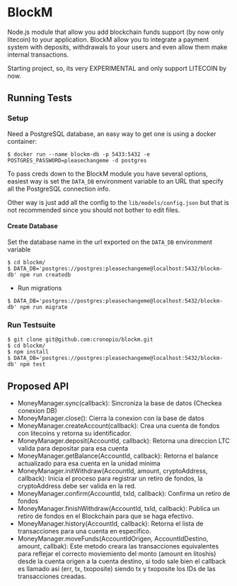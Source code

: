 # BlockM

Node.js module that allow you add blockchain funds support (by now only litecoin) to your application. BlockM allow you to integrate a payment system with deposits, withdrawals to your users and even allow them make internal transactions.

Starting project, so, its very EXPERIMENTAL and only support LITECOIN by now.


## Running Tests

### Setup

Need a PostgreSQL database, an easy way to get one is using a docker container:

```
$ docker run --name blockm-db -p 5433:5432 -e POSTGRES_PASSWORD=pleasechangeme -d postgres
```

To pass creds down to the BlockM module you have several options, easiest way is set the `DATA_DB` environment variable to an URL that specify all the PostgreSQL connection info.

Other way is just add all the config to the `lib/models/config.json` but that is not recommended since you should not bother to edit files.

#### Create Database

Set the database name in the url exported on the `DATA_DB` environment variable

```
$ cd blockm/
$ DATA_DB='postgres://postgres:pleasechangeme@localhost:5432/blockm-db' npm run createdb
```
 * Run migrations

 ```
 $ DATA_DB='postgres://postgres:pleasechangeme@localhost:5432/blockm-db' npm run migrate
 ```

### Run Testsuite

```
$ git clone git@github.com:cronopio/blockm.git
$ cd blockm/
$ npm install
$ DATA_DB='postgres://postgres:pleasechangeme@localhost:5432/blockm-db' npm test
```


## Proposed API

 * MoneyManager.sync(callback): Sincroniza la base de datos (Checkea conexion DB)
 * MoneyManager.close(): Cierra la conexion con la base de datos
 * MoneyManager.createAccount(callback): Crea una cuenta de fondos con litecoins y retorna su identificador.
 * MoneyManager.deposit(AccountId, callback): Retorna una direccion LTC valida para depositar para esa cuenta
 * MoneyManager.getBalance(AccountId, callback): Retorna el balance actualizado para esa cuenta en la unidad minima
 * MoneyManager.initWithdraw(AccountId, amount, cryptoAddress, callback): Inicia el proceso para registrar un retiro de fondos, la cryptoAddress debe ser valida en la red.
 * MoneyManager.confirm(AccountId, txId, callback): Confirma un retiro de fondos
 * MoneyManager.finishWithdraw(AccountId, txId, callback): Publica un retiro de fondos en el Blockchain para que se haga efectivo.
 * MoneyManager.history(AccountId, callback): Retorna el lista de transacciones para una cuenta en especifico.
 * MoneyManager.moveFunds(AccountIdOrigen, AccountIdDestino, amount, callbak): Este metodo creara las transacciones equivalentes para reflejar el correcto moviemiento del monto (amount en litoshis) desde la cuenta origen a la cuenta destino, si todo sale bien el callback es llamado asi (err, tx, txoposite) siendo tx y txoposite los IDs de las transacciones creadas.